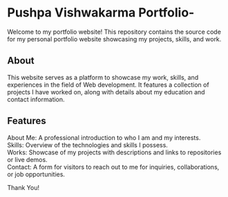 # Pushpa Vishwakarma Portfolio-

Welcome to my portfolio website! This repository contains the source code for my personal portfolio website showcasing my projects, skills, and work.

## About

This website serves as a platform to showcase my work, skills, and experiences in the field of Web development. It features a collection
of projects I have worked on, along with details about my education and contact information.

## Features

About Me: A professional introduction to who I am and my interests.<br>
Skills: Overview of the technologies and skills I possess.<br>
Works: Showcase of my projects with descriptions and links to repositories or live demos.<br>
Contact: A form for visitors to reach out to me for inquiries, collaborations, or job opportunities.<br>

Thank You!
